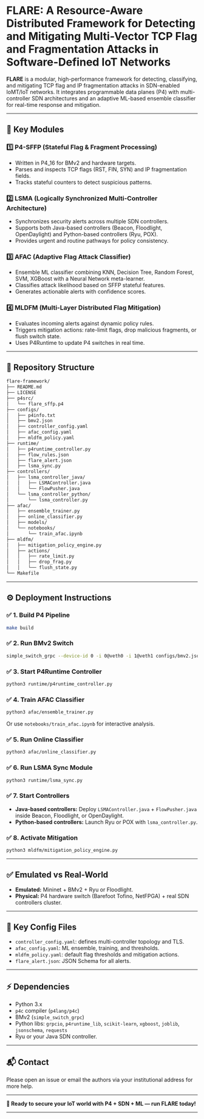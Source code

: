 # FLARE: A Resource-Aware Distributed Framework for Detecting and Mitigating Multi-Vector TCP Flag and Fragmentation Attacks in Software-Defined IoT Networks

**FLARE** is a modular, high-performance framework for detecting, classifying, and mitigating TCP flag and IP fragmentation attacks in SDN-enabled IoMT/IoT networks. It integrates programmable data planes (P4) with multi-controller SDN architectures and an adaptive ML-based ensemble classifier for real-time response and mitigation.

---

## 📌 **Key Modules**

### 1️⃣ P4-SFFP (Stateful Flag & Fragment Processing)
- Written in P4_16 for BMv2 and hardware targets.
- Parses and inspects TCP flags (RST, FIN, SYN) and IP fragmentation fields.
- Tracks stateful counters to detect suspicious patterns.

### 2️⃣ LSMA (Logically Synchronized Multi-Controller Architecture)
- Synchronizes security alerts across multiple SDN controllers.
- Supports both Java-based controllers (Beacon, Floodlight, OpenDaylight) and Python-based controllers (Ryu, POX).
- Provides urgent and routine pathways for policy consistency.

### 3️⃣ AFAC (Adaptive Flag Attack Classifier)
- Ensemble ML classifier combining KNN, Decision Tree, Random Forest, SVM, XGBoost with a Neural Network meta-learner.
- Classifies attack likelihood based on SFFP stateful features.
- Generates actionable alerts with confidence scores.

### 4️⃣ MLDFM (Multi-Layer Distributed Flag Mitigation)
- Evaluates incoming alerts against dynamic policy rules.
- Triggers mitigation actions: rate-limit flags, drop malicious fragments, or flush switch state.
- Uses P4Runtime to update P4 switches in real time.

---

## 📂 **Repository Structure**

```bash
flare-framework/
├── README.md
├── LICENSE
├── p4src/
│   └── flare_sffp.p4
├── configs/
│   ├── p4info.txt
│   ├── bmv2.json
│   ├── controller_config.yaml
│   ├── afac_config.yaml
│   ├── mldfm_policy.yaml
├── runtime/
│   ├── p4runtime_controller.py
│   ├── flow_rules.json
│   ├── flare_alert.json
│   ├── lsma_sync.py
├── controllers/
│   ├── lsma_controller_java/
│   │   ├── LSMAController.java
│   │   └── FlowPusher.java
│   └── lsma_controller_python/
│       └── lsma_controller.py
├── afac/
│   ├── ensemble_trainer.py
│   ├── online_classifier.py
│   ├── models/
│   └── notebooks/
│       └── train_afac.ipynb
├── mldfm/
│   ├── mitigation_policy_engine.py
│   ├── actions/
│   │   ├── rate_limit.py
│   │   ├── drop_frag.py
│   │   └── flush_state.py
└── Makefile
```

---

## ⚙️ **Deployment Instructions**

### ✅ **1. Build P4 Pipeline**
```bash
make build
```

### ✅ **2. Run BMv2 Switch**
```bash
simple_switch_grpc --device-id 0 -i 0@veth0 -i 1@veth1 configs/bmv2.json
```

### ✅ **3. Start P4Runtime Controller**
```bash
python3 runtime/p4runtime_controller.py
```

### ✅ **4. Train AFAC Classifier**
```bash
python3 afac/ensemble_trainer.py
```

Or use `notebooks/train_afac.ipynb` for interactive analysis.

### ✅ **5. Run Online Classifier**
```bash
python3 afac/online_classifier.py
```

### ✅ **6. Run LSMA Sync Module**
```bash
python3 runtime/lsma_sync.py
```

### ✅ **7. Start Controllers**
- **Java-based controllers:** Deploy `LSMAController.java` + `FlowPusher.java` inside Beacon, Floodlight, or OpenDaylight.
- **Python-based controllers:** Launch Ryu or POX with `lsma_controller.py`.

### ✅ **8. Activate Mitigation**
```bash
python3 mldfm/mitigation_policy_engine.py
```

---

## ✅ **Emulated vs Real-World**

- **Emulated:** Mininet + BMv2 + Ryu or Floodlight.
- **Physical:** P4 hardware switch (Barefoot Tofino, NetFPGA) + real SDN controllers cluster.

---

## 📎 **Key Config Files**

- `controller_config.yaml`: defines multi-controller topology and TLS.
- `afac_config.yaml`: ML ensemble, training, and thresholds.
- `mldfm_policy.yaml`: default flag thresholds and mitigation actions.
- `flare_alert.json`: JSON Schema for all alerts.

---

## ⚡ **Dependencies**

- Python 3.x  
- `p4c` compiler (`p4lang/p4c`)  
- BMv2 (`simple_switch_grpc`)  
- Python libs: `grpcio`, `p4runtime_lib`, `scikit-learn`, `xgboost`, `joblib`, `jsonschema`, `requests`  
- Ryu or your Java SDN controller.

---

## 📬 **Contact**

Please open an issue or email the authors via your institutional address for more help.

---

**🔐 Ready to secure your IoT world with P4 + SDN + ML — run FLARE today!**

---
